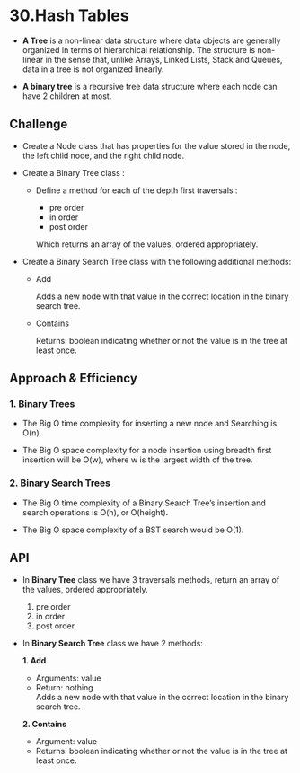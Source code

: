 # **30.Hash Tables**

* **A Tree** is a non-linear data structure where data objects are generally organized in terms of hierarchical relationship. The structure is non-linear in the sense that, unlike Arrays, Linked Lists, Stack and Queues, data in a tree is not organized linearly.

* **A binary tree** is a recursive tree data structure where each node can have 2 children at most.

## **Challenge**

- Create a Node class that has properties for the value stored in the node, the left child node, and the right child node.
- Create a Binary Tree class :
  - Define a method for each of the depth first traversals :
    * pre order
    * in order
    * post order
 
    Which returns an array of the values, ordered appropriately.

- Create a Binary Search Tree class
with the following additional methods:
  - Add
    
    Adds a new node with that value in the correct location in the binary search tree.

  - Contains

    Returns: boolean indicating whether or not the value is in the tree at least once.

## **Approach & Efficiency**

### **1. Binary Trees**

- The Big O time complexity for inserting a new node and Searching is O(n).

- The Big O space complexity for a node insertion using breadth first insertion will be O(w), where w is the largest width of the tree.

### **2. Binary Search Trees**

- The Big O time complexity of a Binary Search Tree’s insertion and search operations is O(h), or O(height). 

- The Big O space complexity of a BST search would be O(1).

## **API**

- In **Binary Tree** class we have 3 traversals methods, return an array of the values, ordered appropriately.

  1. pre order
  2. in order
  3. post order. 


- In **Binary Search Tree** class we have 2 methods:

  **1. Add**  
    - Arguments: value  
    - Return: nothing  
      Adds a new node with that value in the correct location in the binary search tree.
     
  **2. Contains**  
    - Argument: value  
    - Returns: boolean indicating whether or not the value is in the tree at least once.